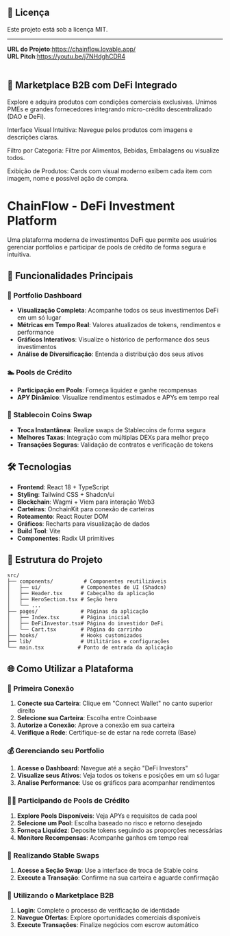## 📄 Licença

Este projeto está sob a licença MIT.

---

**URL do Projeto**:https://chainflow.lovable.app/
</br>
**URL Pitch**:https://youtu.be/j7NHdghCDR4
</br></br>

## 🏢 Marketplace B2B com DeFi Integrado

Explore e adquira produtos com condições comerciais exclusivas. 
Unimos PMEs e grandes fornecedores integrando micro-crédito descentralizado (DAO e DeFi).

Interface Visual Intuitiva: Navegue pelos produtos com imagens e descrições claras.

Filtro por Categoria: Filtre por Alimentos, Bebidas, Embalagens ou visualize todos.

Exibição de Produtos: Cards com visual moderno exibem cada item com imagem, nome e possível ação de compra.


# ChainFlow - DeFi Investment Platform

Uma plataforma moderna de investimentos DeFi que permite aos usuários gerenciar portfolios e participar de pools de crédito de forma segura e intuitiva.

## 🚀 Funcionalidades Principais

### 💼 Portfolio Dashboard
- **Visualização Completa**: Acompanhe todos os seus investimentos DeFi em um só lugar
- **Métricas em Tempo Real**: Valores atualizados de tokens, rendimentos e performance
- **Gráficos Interativos**: Visualize o histórico de performance dos seus investimentos
- **Análise de Diversificação**: Entenda a distribuição dos seus ativos

### 🏊 Pools de Crédito
- **Participação em Pools**: Forneça liquidez e ganhe recompensas
- **APY Dinâmico**: Visualize rendimentos estimados e APYs em tempo real

### 🔄 Stablecoin Coins Swap
- **Troca Instantânea**: Realize swaps de Stablecoins de forma segura
- **Melhores Taxas**: Integração com múltiplas DEXs para melhor preço
- **Transações Seguras**: Validação de contratos e verificação de tokens

## 🛠️ Tecnologias

- **Frontend**: React 18 + TypeScript
- **Styling**: Tailwind CSS + Shadcn/ui
- **Blockchain**: Wagmi + Viem para interação Web3
- **Carteiras**: OnchainKit para conexão de carteiras
- **Roteamento**: React Router DOM
- **Gráficos**: Recharts para visualização de dados
- **Build Tool**: Vite
- **Componentes**: Radix UI primitives


## 🎯 Estrutura do Projeto

```
src/
├── components/          # Componentes reutilizáveis
│   ├── ui/             # Componentes de UI (Shadcn)
│   ├── Header.tsx      # Cabeçalho da aplicação
│   ├── HeroSection.tsx # Seção hero
│   └── ...
├── pages/              # Páginas da aplicação
│   ├── Index.tsx       # Página inicial
│   ├── DeFiInvestor.tsx# Página do investidor DeFi
│   └── Cart.tsx        # Página do carrinho
├── hooks/              # Hooks customizados
├── lib/                # Utilitários e configurações
└── main.tsx           # Ponto de entrada da aplicação
```

## 🌐 Como Utilizar a Plataforma

### 🔗 Primeira Conexão
1. **Conecte sua Carteira**: Clique em "Connect Wallet" no canto superior direito
2. **Selecione sua Carteira**: Escolha entre Coinbaase
3. **Autorize a Conexão**: Aprove a conexão em sua carteira
4. **Verifique a Rede**: Certifique-se de estar na rede correta (Base)

### 💰 Gerenciando seu Portfolio
1. **Acesse o Dashboard**: Navegue até a seção "DeFi Investors"
2. **Visualize seus Ativos**: Veja todos os tokens e posições em um só lugar
3. **Analise Performance**: Use os gráficos para acompanhar rendimentos

### 🏊‍♂️ Participando de Pools de Crédito
1. **Explore Pools Disponíveis**: Veja APYs e requisitos de cada pool
2. **Selecione um Pool**: Escolha baseado no risco e retorno desejado
3. **Forneça Liquidez**: Deposite tokens seguindo as proporções necessárias
4. **Monitore Recompensas**: Acompanhe ganhos em tempo real

### 🔄 Realizando Stable Swaps
1. **Acesse a Seção Swap**: Use a interface de troca de Stable coins
2. **Execute a Transação**: Confirme na sua carteira e aguarde confirmação

### 🏢 Utilizando o Marketplace B2B
1. **Login**: Complete o processo de verificação de identidade
2. **Navegue Ofertas**: Explore oportunidades comerciais disponíveis
4. **Execute Transações**: Finalize negócios com escrow automático




